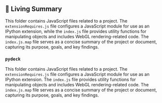 

<!-- Living README Summary -->
## 🌳 Living Summary

This folder contains JavaScript files related to a project. The `extensionRequires.js` file configures a JavaScript module for use as an IPython extension, while the `index.js` file provides utility functions for manipulating objects and includes WebGL rendering-related code. The `index.js.map` file serves as a concise summary of the project or document, capturing its purpose, goals, and key findings.


### `pydeck`

This folder contains JavaScript files related to a project. The `extensionRequires.js` file configures a JavaScript module for use as an IPython extension. The `index.js` file provides utility functions for manipulating objects and includes WebGL rendering-related code. The `index.js.map` file serves as a concise summary of the project or document, capturing its purpose, goals, and key findings.

<!-- Living README Summary -->